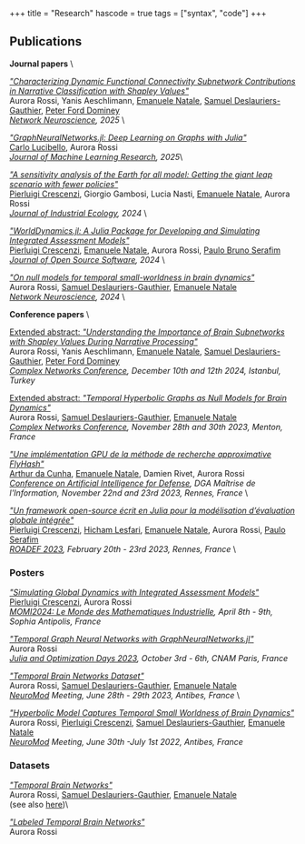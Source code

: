 +++
title = "Research"
hascode = true
tags = ["syntax", "code"]
+++

## Publications

**Journal papers** \

[*"Characterizing Dynamic Functional Connectivity Subnetwork Contributions in Narrative Classification with Shapley Values"*](https://direct.mit.edu/netn/article/doi/10.1162/netn.a.25/131329/Characterizing-dynamic-functional-connectivity)\
Aurora Rossi,  Yanis Aeschlimann, [Emanuele Natale](https://natema.github.io/ema-webpage/), [Samuel Deslauriers-Gauthier](https://scholar.google.com/citations?user=p3fbfPwAAAAJ&hl=en), [Peter Ford Dominey](https://scholar.google.com/citations?user=plk1bUYAAAAJ&hl=en) \
*[Network Neuroscience](https://direct.mit.edu/netn/article/doi/10.1162/netn_a_00357/119098/On-null-models-for-temporal-small-worldness-in), 2025* \


[*"GraphNeuralNetworks.jl: Deep Learning on Graphs with Julia"*](http://jmlr.org/papers/v26/24-2130.html) \
[Carlo Lucibello](https://carlolucibello.github.io/), Aurora Rossi \
*[Journal of Machine Learning Research](https://www.jmlr.org/), 2025*\


[*"A sensitivity analysis of the Earth for all model: Getting the giant leap scenario with fewer policies"*](https://onlinelibrary.wiley.com/doi/10.1111/jiec.13582?af=R) \
[Pierluigi Crescenzi](https://www.pilucrescenzi.it/), Giorgio Gambosi, Lucia Nasti, [Emanuele Natale](https://natema.github.io/ema-webpage/), Aurora Rossi \
*[Journal of Industrial Ecology](https://onlinelibrary.wiley.com/journal/15309290), 2024* \


[*"WorldDynamics.jl: A Julia Package for Developing and Simulating Integrated Assessment Models"*](https://joss.theoj.org/papers/10.21105/joss.05772) \
[Pierluigi Crescenzi](https://www.pilucrescenzi.it/), [Emanuele Natale](https://natema.github.io/ema-webpage/), Aurora Rossi, [Paulo Bruno Serafim](https://paulobruno.github.io/) \
*[Journal of Open Source Software](https://joss.theoj.org/), 2024* \


[*"On null models for temporal small-worldness in brain dynamics"*](https://direct.mit.edu/netn/article/doi/10.1162/netn_a_00357/119098/On-null-models-for-temporal-small-worldness-in) \
Aurora Rossi, [Samuel Deslauriers-Gauthier](https://scholar.google.com/citations?user=p3fbfPwAAAAJ&hl=en), [Emanuele Natale](https://natema.github.io/ema-webpage/) \
*[Network Neuroscience](https://direct.mit.edu/netn/article/doi/10.1162/netn_a_00357/119098/On-null-models-for-temporal-small-worldness-in), 2024* \



**Conference papers**  \


[Extended abstract: *"Understanding the Importance of Brain Subnetworks with Shapley Values During Narrative Processing"*](https://hal.science/hal-04723178v1/document)\
Aurora Rossi,  Yanis Aeschlimann, [Emanuele Natale](https://natema.github.io/ema-webpage/), [Samuel Deslauriers-Gauthier](https://scholar.google.com/citations?user=p3fbfPwAAAAJ&hl=en), [Peter Ford Dominey](https://scholar.google.com/citations?user=plk1bUYAAAAJ&hl=en) \
*[Complex Networks Conference](https://complexnetworks.org/), December 10th and 12th 2024, Istanbul, Turkey*

[Extended abstract: *"Temporal Hyperbolic Graphs as Null Models for Brain Dynamics"*](https://hal.science/hal-04343066v1/document)\
Aurora Rossi, [Samuel Deslauriers-Gauthier](https://scholar.google.com/citations?user=p3fbfPwAAAAJ&hl=en), [Emanuele Natale](https://natema.github.io/ema-webpage/) \
*[Complex Networks Conference](https://complexnetworks.org/), November 28th and 30th 2023, Menton, France*

[*"Une implémentation GPU de la méthode de recherche approximative FlyHash"*](https://hal.science/hal-04328529v1/document) \
[Arthur da Cunha](https://arthurwalraven.github.io/), [Emanuele Natale](https://natema.github.io/ema-webpage/), Damien Rivet, Aurora Rossi \
*[Conference on Artificial Intelligence for Defense](https://caid-conference.eu/), DGA Maîtrise de l'Information, November 22nd and 23rd 2023, Rennes, France* \


[*"Un framework open-source écrit en Julia pour la modélisation
d’évaluation globale intégrée"*](https://roadef2023.sciencesconf.org/436893/document) \
[Pierluigi Crescenzi](https://www.pilucrescenzi.it/), [Hicham Lesfari](https://hlesfari.github.io/), [Emanuele Natale](https://natema.github.io/ema-webpage/), Aurora Rossi, [Paulo Serafim](https://paulobruno.github.io/) \
*[ROADEF 2023](https://roadef2023.sciencesconf.org/), February 20th - 23rd 2023, Rennes, France* \

### Posters  

[*"Simulating Global Dynamics with Integrated Assessment Models"*](https://hal.science/hal-04538563v1/document)\
 [Pierluigi Crescenzi](https://www.pilucrescenzi.it/), Aurora Rossi \
*[MOMI2024: Le Monde des Mathematiques Industrielle](https://phd-seminars-sam.inria.fr/momi-2024/), April 8th - 9th, Sophia Antipolis, France*


[*"Temporal Graph Neural Networks with GraphNeuralNetworks.jl"*](https://hal.science/hal-04230797/document)\
Aurora Rossi \
*[Julia and Optimization Days 2023](https://julia-users-paris.github.io/workshop/en/index.html), October 3rd - 6th, CNAM Paris, France*


[*"Temporal Brain Networks Dataset"*](https://hal.science/hal-04130380/document) \
Aurora Rossi, [Samuel Deslauriers-Gauthier](https://scholar.google.com/citations?user=p3fbfPwAAAAJ&hl=en), [Emanuele Natale](https://natema.github.io/ema-webpage/) \
*[NeuroMod](https://neuromod.univ-cotedazur.eu/) Meeting, June 28th - 29th 2023, Antibes, France*  \


[*"Hyperbolic Model Captures Temporal Small Worldness of Brain Dynamics"*](https://hal.archives-ouvertes.fr/hal-03685173/document) \
Aurora Rossi, [Pierluigi Crescenzi](https://www.pilucrescenzi.it/),  [Samuel Deslauriers-Gauthier](https://scholar.google.com/citations?user=p3fbfPwAAAAJ&hl=en), [Emanuele Natale](https://natema.github.io/ema-webpage/) \
*[NeuroMod](https://neuromod.univ-cotedazur.eu/) Meeting, June 30th -July 1st 2022, Antibes, France* 

### Datasets

[*"Temporal Brain Networks"*](https://entrepot.recherche.data.gouv.fr/dataset.xhtml?persistentId=doi%3A10.57745%2FPR8VUV) \
Aurora Rossi, [Samuel Deslauriers-Gauthier](https://scholar.google.com/citations?user=p3fbfPwAAAAJ&hl=en), [Emanuele Natale](https://natema.github.io/ema-webpage/) \
(see also [here](https://recherche.data.gouv.fr/en/dataset/temporal-brain-networks))\


[*"Labeled Temporal Brain Networks"*](https://entrepot.recherche.data.gouv.fr/dataset.xhtml?persistentId=doi:10.57745/HHNT10) \
Aurora Rossi

